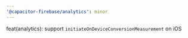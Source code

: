 ```yaml
---
'@capacitor-firebase/analytics': minor
---
```


feat(analytics): support `initiateOnDeviceConversionMeasurement` on iOS
